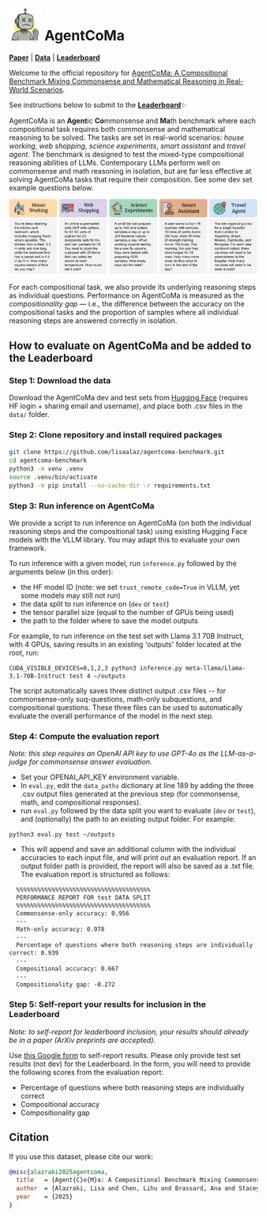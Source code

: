 
# <img src="assets/agent.png" alt="Agent icon" width="65"/> AgentCoMa    

[**Paper**]() | [**Data**](https://huggingface.co/datasets/LisaAlaz/AgentCoMa) | [**Leaderboard**](https://agentcoma.github.io/) 

Welcome to the official repository for [AgentCoMa: A Compositional Benchmark Mixing Commonsense and
Mathematical Reasoning in Real-World Scenarios]().

See instructions below to submit to the [**Leaderboard**](https://agentcoma.github.io/)✨

AgentCoMa is an **Agent**ic **Co**mmonsense and **Ma**th benchmark where each compositional task requires both commonsense and mathematical reasoning to be solved. The tasks are set in real-world scenarios: *house working*, *web shopping*, *science experiments*, *smart assistant* and *travel agent*. The benchmark is designed to test the mixed-type compositional reasoning abilities of LLMs. Contemporary LLMs perform well on commonsense and math reasoning in isolation, but are far less effective at solving AgentCoMa tasks that require their composition. See some dev set example questions below.

<img src="assets/question_examples.svg" alt="Question examples" width="1000"/>

For each compositional task, we also provide its underlying reasoning steps as individual questions. Performance on AgentCoMa is measured as the *compositionality gap* — i.e., the difference between the accuracy on the compositional tasks and the proportion of samples where all individual reasoning steps are answered correctly in isolation.

## How to evaluate on AgentCoMa and be added to the Leaderboard

### Step 1: Download the data

Download the AgentCoMa dev and test sets from [Hugging Face](https://huggingface.co/datasets/LisaAlaz/AgentCoMa) (requires HF login + sharing email and username), and place both .csv files in the `data/` folder.

### Step 2: Clone repository and install required packages
```bash
git clone https://github.com/lisaalaz/agentcoma-benchmark.git
cd agentcoma-benchmark
python3 -m venv .venv
source .venv/bin/activate
python3 -m pip install --no-cache-dir -r requirements.txt
```

### Step 3: Run inference on AgentCoMa

We provide a script to run inference on AgentCoMa (on both the individual reasoning steps and the compositional task) using existing Hugging Face models with the VLLM library. You may adapt this to evaluate your own framework.

To run inference with a given model, run `inference.py` followed by the arguments below (in this order):
- the HF model ID (note: we set `trust_remote_code=True` in VLLM, yet some models may still not run)
- the data split to run inference on (`dev` or `test`)
- the tensor parallel size (equal to the number of GPUs being used)
- the path to the folder where to save the model outputs

For example, to run inference on the test set with Llama 3.1 70B Instruct, with 4 GPUs, saving results in an existing 'outputs' folder located at the root, run:

```
CUDA_VISIBLE_DEVICES=0,1,2,3 python3 inference.py meta-llama/Llama-3.1-70B-Instruct test 4 ~/outputs
```

The script automatically saves three distinct output .csv files -- for commonsense-only suq-questions, math-only subquestions, and compositional questions.
These three files can be used to automatically evaluate the overall performance of the model in the next step.

### Step 4: Compute the evaluation report 

*Note: this step requires an OpenAI API key to use GPT-4o as the LLM-as-a-judge for commonsense answer evaluation.*

- Set your OPENAI_API_KEY environment variable.
- In `eval.py`, edit the `data_paths` dictionary at line 189 by adding the three .csv output files generated at the previous step (for commonsense, math, and compositional responses).
- run `eval.py` followed by the data split you want to evaluate (`dev` or `test`), and (optionally) the path to an existing output folder. For example:
```
python3 eval.py test ~/outputs
``` 
- This will append and save an additional column with the individual accuracies to each input file, and will print out an evaluation report. If an output folder path is provided, the report will also be saved as a .txt file. The evaluation report is structured as follows:
  
```
  %%%%%%%%%%%%%%%%%%%%%%%%%%%%%%%%%%%%%%
  PERFORMANCE REPORT FOR test DATA SPLIT
  %%%%%%%%%%%%%%%%%%%%%%%%%%%%%%%%%%%%%%
  Commonsense-only accuracy: 0.956
  ---
  Math-only accuracy: 0.978
  ---
  Percentage of questions where both reasoning steps are individually correct: 0.939
  ---
  Compositional accuracy: 0.667
  ---
  Compositionality gap: -0.272
```

### Step 5: Self-report your results for inclusion in the Leaderboard

*Note: to self-report for leaderboard inclusion, your results should already be in a paper (ArXiv preprints are accepted).*

Use [this Google form](https://docs.google.com/forms/d/1Ymye0kIaKNPXoHuPSiTt6oIhgQ1phCtwMSEVeP2mA_k) to self-report results. Please only provide test set results (not dev) for the Leaderboard. In the form, you will need to provide the following scores from the evaluation report:
- Percentage of questions where both reasoning steps are individually correct
- Compositional accuracy
- Compositionality gap

## Citation

If you use this dataset, please cite our work:

````bibtex
@misc{alazraki2025agentcoma,
  title   = {Agent{C}o{M}a: A Compositional Benchmark Mixing Commonsense and Mathematical Reasoning in Real-World Scenarios},
  author  = {Alazraki, Lisa and Chen, Lihu and Brassard, Ana and Stacey, Joe and Rahmani, Hossein A. and Rei, Marek},
  year    = {2025}
}
````
